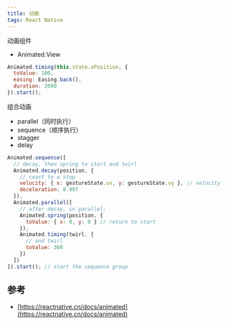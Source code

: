 ```yaml
---
title: 动画
tags: React Native 
---
```



动画组件

- Animated.View



```JavaScript
Animated.timing(this.state.xPosition, {
  toValue: 100,
  easing: Easing.back(),
  duration: 2000
}).start();
```


组合动画

- parallel（同时执行）
- sequence（顺序执行）
- stagger
- delay


```JavaScript
Animated.sequence([
  // decay, then spring to start and twirl
  Animated.decay(position, {
    // coast to a stop
    velocity: { x: gestureState.vx, y: gestureState.vy }, // velocity from gesture release
    deceleration: 0.997
  }),
  Animated.parallel([
    // after decay, in parallel:
    Animated.spring(position, {
      toValue: { x: 0, y: 0 } // return to start
    }),
    Animated.timing(twirl, {
      // and twirl
      toValue: 360
    })
  ])
]).start(); // start the sequence group
```





## 参考

- [https://reactnative.cn/docs/animated](https://reactnative.cn/docs/animated)